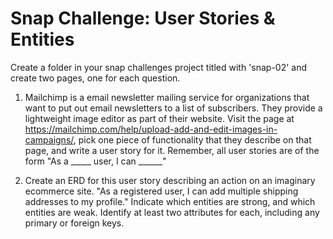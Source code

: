 # Snap Challenge: User Stories & Entities

Create a folder in your snap challenges project titled with 'snap-02' and create two pages, one for each question.

1. Mailchimp is a email newsletter mailing service for organizations that want to put out email newsletters to a list of subscribers.  They provide a lightweight image editor as part of their website.  Visit the page at https://mailchimp.com/help/upload-add-and-edit-images-in-campaigns/, pick one piece of functionality that they describe on that page,  and write a user story for it.  Remember, all user stories are of the form "As a _____ user, I can ______"

2. Create an ERD for this user story describing an action on an imaginary ecommerce site.  "As a registered user, I can add multiple shipping addresses to my profile."  Indicate which entities are strong, and which entities are weak.  Identify at least two attributes for each, including any primary or foreign keys.
